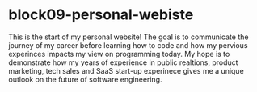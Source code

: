 # block09-personal-webiste

This is the start of my personal website! The goal is to communicate the journey of my career before learning how to code and how my pervious experinces impacts my view on programming today. My hope is to demonstrate how my years of experience in public realtions, product marketing, tech sales and SaaS start-up experinece gives me a unique outlook on the future of software engineering.